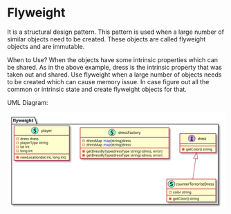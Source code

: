 # Flyweight

It is a structural design pattern. This pattern is used when a large number of similar objects need to be created. These objects are called flyweight objects and are immutable.

When to Use?
When the objects have some intrinsic properties which can be shared.
As in the above example, dress is the intrinsic property that was taken out and shared.
Use flyweight when a large number of objects needs to be created which can cause memory issue. In case figure out all the common or intrinsic state and create flyweight objects for that.

UML Diagram:

<!-- ![](./../../image/Flyweight-Design-Pattern.png) -->
![](../../images/structural/flyweight/diagram/diagram.svg)